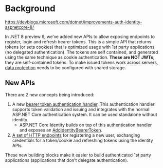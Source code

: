 # Background

https://devblogs.microsoft.com/dotnet/improvements-auth-identity-aspnetcore-8/

In .NET 8 preview 6, we've added new APIs to allow exposing endpoints to register, login and refresh bearer tokens. This is a simple API
that returns tokens (or sets cookies) that is optimized usage with 1st party applications (no delegated authentication). The tokens are self contained, and generated using the 
same technique as cookie authentication. **These are NOT JWTs**, they are self-contained tokens. To make issued tokens work across servers, [data protection](https://learn.microsoft.com/en-us/aspnet/core/security/data-protection/configuration/overview?view=aspnetcore-7.0) needs to be configured
with shared storage.

## New APIs

There are 2 new concepts being introduced:

1. A new [bearer token authentication handler](https://github.com/dotnet/aspnetcore/blob/bad855959a99257bc6f194dd19ecd6c9aeb03acb/src/Security/Authentication/BearerToken/src/BearerTokenExtensions.cs#L24). This authentication handler supports token validation and issuing and integrates
with the normal ASP.NET Core authentication system. It can be used standalone without identity.
    - ASP.NET Core Identity builds on top of this authentication handler and exposes an [AddIdentityBearerToken](https://github.com/dotnet/aspnetcore/blob/579d547d708eb19f8b05b00f5386649d6dac7b6a/src/Identity/Core/src/IdentityAuthenticationBuilderExtensions.cs#L20).
2. [A set of HTTP endpoints](https://github.com/dotnet/aspnetcore/blob/bad855959a99257bc6f194dd19ecd6c9aeb03acb/src/Identity/Core/src/IdentityApiEndpointRouteBuilderExtensions.cs#L32) for registering a new user, exchanging credentials for a token/cookie and refreshing tokens using the identity APIs.

These new building blocks make it easier to build authenticated 1st party applications (applications that don't delegate authentication).
